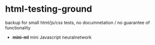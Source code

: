 # html-testing-ground
backup for small html/js/css tests, no documnetation / no guarantee of functionality

* **mini-ml** mini Javascript neuralnetwork
